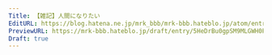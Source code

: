 ```yaml
---
Title: 【雑記】人間になりたい
EditURL: https://blog.hatena.ne.jp/mrk_bbb/mrk-bbb.hateblo.jp/atom/entry/6802418398545443431
PreviewURL: https://mrk-bbb.hateblo.jp/draft/entry/5HeDrBu0gpSM9MLGWH0PyeOWvWY
Draft: true
---
```


